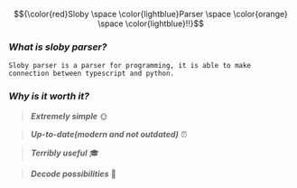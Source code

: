 $${\color{red}Sloby \space \color{lightblue}Parser \space \color{orange} \space \color{lightblue}!!}$$

### *What is sloby parser?*
```
Sloby parser is a parser for programming, it is able to make connection between typescript and python.
```
### *Why is it worth it?* 


> ***Extremely simple***  :sun_with_face:

> ***Up-to-date(modern and not outdated)*** :alarm_clock:

> ***Terribly useful*** :mortar_board:

> ***Decode possibilities*** :twisted_rightwards_arrows:
